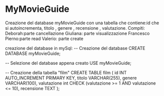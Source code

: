 # MyMovieGuide
Creazione del database myMovieGuide
con una tabella che contiene:id che si autoincrementa,  titolo , genere , recensione , valutazione.
Compiti:
Deborah:parte cancellazione
Giuliana: parte visualizzazione
Francesco Pierno:parte read
Valerio: parte create

creazione del database in mySql:
-- Creazione del database
CREATE DATABASE myMovieGuide;

-- Selezione del database appena creato
USE myMovieGuide;

-- Creazione della tabella "film"
CREATE TABLE film (
    id INT AUTO_INCREMENT PRIMARY KEY,
    titolo VARCHAR(255),
    genere VARCHAR(100),
    valutazione int CHECK (valutazione >= 1 AND valutazione <= 10),
    recensione TEXT
);